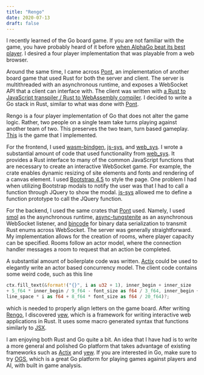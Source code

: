 ```yaml
---
title: "Rengo"
date: 2020-07-13
draft: false
---
```


[Pont]: https://news.ycombinator.com/item?id=23649369 "Pont"
[web\_sys]: https://crates.io/crates/web_sys "Rust crate web_sys"
[rengo]: https://github.com/nicbk/rengo.git "Rengo GitLab"
[Actix]: https://crates.io/crates/actix "Actix lib"
[yew]: https://crates.io/crates/yew "yew lib"

I recently learned of the Go board game.
If you are not familiar with the game, you have probably heard of it before
[when AlphaGo beat its best
player](https://en.wikipedia.org/wiki/AlphaGo_versus_Lee_Sedol).
I desired a four player implementation that was playable from a web browser.

Around the same time, I came across
[Pont][], an implementation of another board game that used Rust for both the 
server and client.
The server is multithreaded with an asynchronous runtime, and exposes a
WebSocket API that a client can interface with.
The client was written with [a Rust to JavaScript transpiler / Rust to 
WebAssembly compiler](https://crates.io/crates/wasm-bindgen).
I decided to write a Go stack in Rust, similar to what was done with [Pont][].

Rengo is a four player implementation of Go that does not alter the game logic.
Rather, two people on a single team take turns playing against another team of
two.
This preserves the two team, turn based gameplay.
[This][rengo] is the game that I implemented.

For the frontend, I used
[wasm-bindgen](https://crates.io/crates/wasm-bindgen),
[js-sys](https://crates.io/crates/js-sys), and
[web\_sys][].
I wrote a substantial amount of code that used functionality from [web\_sys][].
It provides a Rust interface to many of the common JavaScript functions that are
necessary to create an interactive WebSocket game.
For example, the crate enables dynamic resizing of site elements and fonts and
rendering of a canvas element.
I used [Bootstrap
4.5](https://getbootstrap.com/docs/4.5/getting-started/introduction/) to style
the page.
One problem I had when utilizing Bootstrap modals to notify the user
was that I had to call a function through JQuery to show the modal.
[js-sys](https://crates.io/crate/js-sys) allowed me to define a function
prototype to call the JQuery function.

For the backend, I used the same crates that [Pont][] used.
Namely, I used [smol](https://crates.io/crate/smol) as the asynchronous runtime, 
[async-tungstenite](https://crates.io/crates/async_tungstenite) as an
asynchronous WebSocket listener, and [bincode](https://crates.io/crates/bincode)
for binary data serialization to transmit Rust enums across WebSocket.
The server was generally straightforward.
My implementation allows for the creation of rooms, where player capacity can be
specified.
Rooms follow an actor model, where the connection handler messages a room to
request that an action be completed.

A substantial amount of boilerplate code was written.
[Actix][] could be used to elegantly write an
actor based concurrency model.
The client code contains some weird code, such as
this line
``` rust
ctx.fill_text(&format!("{}", i as u32 + 1), inner_begin + inner_size
+ 5_f64 * inner_begin / 9_f64 - font_size as f64 / 3_f64, inner_begin +
line_space * i as f64 + 8_f64 * font_size as f64 / 20_f64)?;
```
which is needed to properly align letters on the game board.
After writing [Rengo][rengo], I discovered [yew][],
which is a framework for writing interactive web applications in Rust.
It uses some macro generated syntax that functions similarly to
[JSX](https://reactjs.org/docs/introducing-jsx.html).

I am enjoying both Rust and Go quite a bit.
An idea that I have had is to write a more general and polished Go platform that
takes advantage of existing frameworks such as [Actix][] and [yew][].
If you are interested in Go, make sure to try [OGS](https://online-go.com),
which is a great Go platform for playing games against players and AI, with
built in game analysis.
